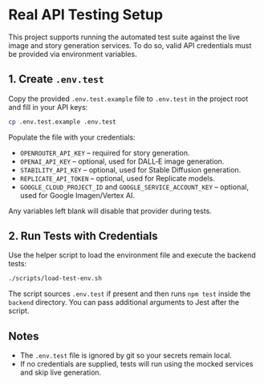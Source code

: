 # Real API Testing Setup

This project supports running the automated test suite against the live image and story generation services. To do so, valid API credentials must be provided via environment variables.

## 1. Create `.env.test`
Copy the provided `.env.test.example` file to `.env.test` in the project root and fill in your API keys:

```bash
cp .env.test.example .env.test
```

Populate the file with your credentials:

- `OPENROUTER_API_KEY` – required for story generation.
- `OPENAI_API_KEY` – optional, used for DALL‑E image generation.
- `STABILITY_API_KEY` – optional, used for Stable Diffusion generation.
- `REPLICATE_API_TOKEN` – optional, used for Replicate models.
- `GOOGLE_CLOUD_PROJECT_ID` and `GOOGLE_SERVICE_ACCOUNT_KEY` – optional, used for Google Imagen/Vertex AI.

Any variables left blank will disable that provider during tests.

## 2. Run Tests with Credentials
Use the helper script to load the environment file and execute the backend tests:

```bash
./scripts/load-test-env.sh
```

The script sources `.env.test` if present and then runs `npm test` inside the `backend` directory. You can pass additional arguments to Jest after the script.

## Notes
- The `.env.test` file is ignored by git so your secrets remain local.
- If no credentials are supplied, tests will run using the mocked services and skip live generation.
